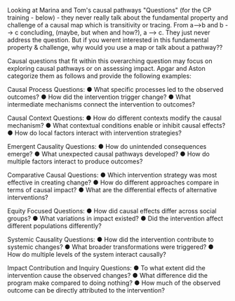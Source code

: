 Looking at Marina and Tom's causal pathways "Questions" (for the CP training - below) - they never really talk about the fundamental property and challenge of a causal map which is transitivity or tracing. From a-->b and b --> c concluding, (maybe, but when and how?), a --> c. They just never address the question.  But if you werent interested in this fundamental property & challenge, why would you use a map or talk about a pathway??

Causal questions that fit within this overarching question may focus on exploring causal pathways or on assessing impact. Apgar and Aston categorize them as follows and provide the following examples: 
	
Causal Process Questions: 
● What specific processes led to the observed outcomes? 
● How did the intervention trigger change? 
● What intermediate mechanisms connect the intervention to outcomes? 
	
Causal Context Questions: 
● How do different contexts modify the causal mechanism? 
● What contextual conditions enable or inhibit causal effects? 
● How do local factors interact with intervention strategies? 
	
Emergent Causality Questions: 
● How do unintended consequences emerge? 
● What unexpected causal pathways developed? 
● How do multiple factors interact to produce outcomes? 
	
Comparative Causal Questions: 
● Which intervention strategy was most effective in creating change? 
● How do different approaches compare in terms of causal impact? 
● What are the differential effects of alternative interventions? 
	
Equity Focused Questions: 
● How did causal effects differ across social groups? 
● What variations in impact existed? 
● Did the intervention affect different populations differently? 
	
Systemic Causality Questions: 
● How did the intervention contribute to systemic changes? 
● What broader transformations were triggered? 
● How do multiple levels of the system interact causally? 
	
Impact Contribution and Inquiry Questions: 
● To what extent did the intervention cause the observed changes? 
● What difference did the program make compared to doing nothing? 
● How much of the observed outcome can be directly attributed to the intervention?

